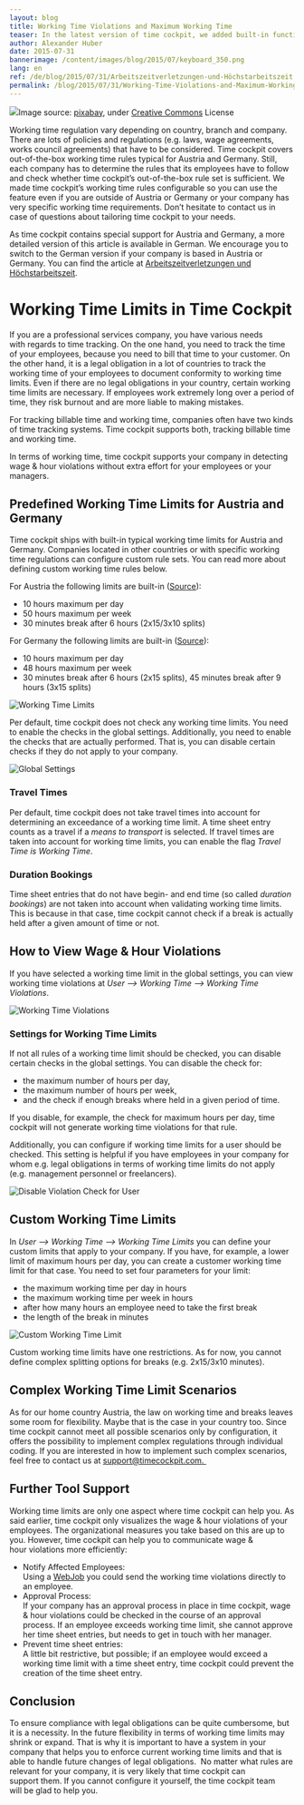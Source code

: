 ```yaml
---
layout: blog
title: Working Time Violations and Maximum Working Time
teaser: In the latest version of time cockpit, we added built-in functions for monitoring wage & hour violations. This topic is important for many of our customers as violations can be costly. Time cockpit contains typical rule sets for Austria and Germany out-of-the-box. Customers in different countries or with specific working time rules can configure custom rule sets. Read more about how time cockpit can help you to stay compliant to legal obligations and policies concerning working times.
author: Alexander Huber
date: 2015-07-31
bannerimage: /content/images/blog/2015/07/keyboard_350.png
lang: en
ref: /de/blog/2015/07/31/Arbeitszeitverletzungen-und-Höchstarbeitszeit
permalink: /blog/2015/07/31/Working-Time-Violations-and-Maximum-Working-Time
---
```


<div class="imageCaption" xmlns="http://www.w3.org/1999/xhtml">
  <img src="{{site.baseurl}}/content/images/blog/2015/07/keyboard-pause.png" />Image source: <a href="https://pixabay.com/en/keyboard-computer-button-holiday-393838/" target="_blank">pixabay</a>, under <a href="https://creativecommons.org/publicdomain/zero/1.0/" target="_blank">Creative Commons</a> License</div><p class="showcase" xmlns="http://www.w3.org/1999/xhtml">Working time regulation vary depending on country, branch and company. There are lots of policies and regulations (e.g. laws, wage agreements, works council agreements) that have to be considered. Time cockpit covers out-of-the-box working time rules typical for Austria and Germany. Still, each company has to determine the rules that its employees have to follow and check whether time cockpit’s out-of-the-box rule set is sufficient. We made time cockpit’s working time rules configurable so you can use the feature even if you are outside of Austria or Germany or your company has very specific working time requirements. Don’t hesitate to contact us in case of questions about tailoring time cockpit to your needs.</p><p class="highlighted" xmlns="http://www.w3.org/1999/xhtml">As time cockpit contains special support for Austria and Germany, a more detailed version of this article is available in German. We encourage you to switch to the German version if your company is based in Austria or Germany. You can find the article at <a href="https://www.timecockpit.com/de/blog/2015/07/31/Arbeitszeitverletzungen-und-H%C3%B6chstarbeitszeit" target="_blank">Arbeitszeitverletzungen und Höchstarbeitszeit</a>.</p><h1 xmlns="http://www.w3.org/1999/xhtml">Working Time Limits in Time Cockpit
<br /></h1><p xmlns="http://www.w3.org/1999/xhtml">If you are a professional services company, you have various needs with regards to time tracking. On the one hand, you need to track the time of your employees, because you need to bill that time to your customer. On the other hand, it is a legal obligation in a lot of countries to track the working time of your employees to document conformity to working time limits. Even if there are no legal obligations in your country, certain working time limits are necessary. If employees work extremely long over a period of time, they risk burnout and are more liable to making mistakes.<br /></p><p xmlns="http://www.w3.org/1999/xhtml">For tracking billable time and working time, companies often have two kinds of time tracking systems. Time cockpit supports both, tracking billable time and working time. <br /></p><p class="showcase" xmlns="http://www.w3.org/1999/xhtml">In terms of working time, time cockpit supports your company in detecting wage &amp; hour violations without extra effort for your employees or your managers.<br /></p><h2 xmlns="http://www.w3.org/1999/xhtml">Predefined Working Time Limits for Austria and Germany</h2><p class="note" xmlns="http://www.w3.org/1999/xhtml">Time cockpit ships with built-in typical working time limits for Austria and Germany. Companies located in other countries or with specific working time regulations can configure custom rule sets. You can read more about defining custom working time rules below.</p><p class="note" xmlns="http://www.w3.org/1999/xhtml">For Austria the following limits are built-in (<a href="http://www.arbeitsinspektion.gv.at/NR/rdonlyres/002604AE-07A8-4E96-8AD9-A83F281A7EEB/0/Arbeitszeit_Arbeitsruhe_2015_Broschuere.pdf%20">Source</a>):<br /></p><ul xmlns="http://www.w3.org/1999/xhtml">
  <li>10 hours maximum per day</li>
  <li>50 hours maximum per week</li>
  <li>30 minutes break after 6 hours (2x15/3x10 splits)</li>
</ul><p xmlns="http://www.w3.org/1999/xhtml">For Germany the following limits are built-in (<a href="http://www.bmas.de/SharedDocs/Downloads/DE/PDF-Publikationen/a120-arbeitszeitgesetz.pdf?__blob=publicationFile">Source</a>):<br /></p><ul xmlns="http://www.w3.org/1999/xhtml">
  <li>10 hours maximum per day</li>
  <li>48 hours maximum per week</li>
  <li>30 minutes break after 6 hours (2x15 splits), 45 minutes break after 9 hours (3x15 splits)</li>
</ul><p xmlns="http://www.w3.org/1999/xhtml">
  <img title="Working Time Limits" src="{{site.baseurl}}/content/images/blog/2015/07/workingtimelimits.png?mw=750" />
</p><p xmlns="http://www.w3.org/1999/xhtml">Per default, time cockpit does not check any working time limits. You need to enable the checks in the global settings. Additionally, you need to enable the checks that are actually performed. That is, you can disable certain checks if they do not apply to your company.</p><p xmlns="http://www.w3.org/1999/xhtml">
  <img title="Global Settings" src="{{site.baseurl}}/content/images/blog/2015/07/globalsettingsform_en.png?mw=500" />
</p><h3 xmlns="http://www.w3.org/1999/xhtml">Travel Times</h3><p xmlns="http://www.w3.org/1999/xhtml">Per default, time cockpit does not take travel times into account for determining an exceedance of a working time limit. A time sheet entry counts as a travel if a <em>means to transport</em> is selected. If travel times are taken into account for working time limits, you can enable the flag <em>Travel Time is Working Time</em>.</p><h3 xmlns="http://www.w3.org/1999/xhtml">Duration Bookings</h3><p xmlns="http://www.w3.org/1999/xhtml">Time sheet entries that do not have begin- and end time (so called <em>duration bookings</em>) are not taken into account when validating working time limits. This is because in that case, time cockpit cannot check if a break is actually held after a given amount of time or not.</p><h2 xmlns="http://www.w3.org/1999/xhtml">How to View Wage &amp; Hour Violations</h2><p xmlns="http://www.w3.org/1999/xhtml">If you have selected a working time limit in the global settings, you can view working time violations at <em>User --&gt; Working Time --&gt; Working Time Violations</em>.</p><p xmlns="http://www.w3.org/1999/xhtml">
  <img title="Working Time Violations" src="{{site.baseurl}}/content/images/blog/2015/07/workingtimevalidations_en.png?mw=750" />
</p><h3 xmlns="http://www.w3.org/1999/xhtml">Settings for Working Time Limits</h3><p xmlns="http://www.w3.org/1999/xhtml">If not all rules of a working time limit should be checked, you can disable certain checks in the global settings. You can disable the check for:</p><ul xmlns="http://www.w3.org/1999/xhtml">
  <li>the maximum number of hours per day,</li>
  <li>the maximum number of hours per week,</li>
  <li>and the check if enough breaks where held in a given period of time.</li>
</ul><p xmlns="http://www.w3.org/1999/xhtml">If you disable, for example, the check for maximum hours per day, time cockpit will not generate working time violations for that rule.</p><p xmlns="http://www.w3.org/1999/xhtml">Additionally, you can configure if working time limits for a user should be checked. This setting is helpful if you have employees in your company for whom e.g. legal obligations in terms of working time limits do not apply (e.g. management personnel or freelancers).</p><p xmlns="http://www.w3.org/1999/xhtml">
  <img title="Disable Violation Check for User" src="{{site.baseurl}}/content/images/blog/2015/07/violationusersettings.png?mw=500" />
</p><h2 xmlns="http://www.w3.org/1999/xhtml">Custom Working Time Limits</h2><p xmlns="http://www.w3.org/1999/xhtml">In <em>User --&gt; Working Time --&gt; Working Time Limits</em> you can define your custom limits that apply to your company. If you have, for example, a lower limit of maximum hours per day, you can create a customer working time limit for that case. You need to set four parameters for your limit:</p><ul xmlns="http://www.w3.org/1999/xhtml">
  <li>the maximum working time per day in hours</li>
  <li>the maximum working time per week in hours</li>
  <li>after how many hours an employee need to take the first break</li>
  <li>the length of the break in minutes</li>
</ul><p xmlns="http://www.w3.org/1999/xhtml">
  <img title="Custom Working Time Limit" src="{{site.baseurl}}/content/images/blog/2015/07/customworkingtimelimit.png?mw=500" />
</p><p class="showcase" xmlns="http://www.w3.org/1999/xhtml">Custom working time limits have one restrictions. As for now, you cannot define complex splitting options for breaks (e.g. 2x15/3x10 minutes).</p><h2 xmlns="http://www.w3.org/1999/xhtml">Complex Working Time Limit Scenarios</h2><p xmlns="http://www.w3.org/1999/xhtml">As for our home country Austria, the law on working time and breaks leaves some room for flexibility. Maybe that is the case in your country too. Since time cockpit cannot meet all possible scenarios only by configuration, it offers the possibility to implement complex regulations through individual coding. If you are interested in how to implement such complex scenarios, feel free to contact us at <a href="mailto:support@timecockpit.com. ">support@timecockpit.com. </a></p><h2 xmlns="http://www.w3.org/1999/xhtml">Further Tool Support</h2><p xmlns="http://www.w3.org/1999/xhtml">Working time limits are only one aspect where time cockpit can help you. As said earlier, time cockpit only visualizes the wage &amp; hour violations of your employees. The organizational measures you take based on this are up to you. However, time cockpit can help you to communicate wage &amp; hour violations more efficiently:</p><ul xmlns="http://www.w3.org/1999/xhtml">
  <li>Notify Affected Employees:
<br />
Using a <a href="~/blog/2015/05/18/Integrating-On-Premise-Resources-Into-Time-Cockpit-" target="_blank">WebJob</a> you could send the working time violations directly to an employee. </li>
  <li>Approval Process:
<br />
If your company has an approval process in place in time cockpit, wage &amp; hour violations could be checked in the course of an approval process. If an employee exceeds working time limit, she cannot approve her time sheet entries, but needs to get in touch with her manager.</li>
  <li>Prevent time sheet entries:
<br />
A little bit restrictive, but possible; if an employee would exceed a working time limit with a time sheet entry, time cockpit could prevent the creation of the time sheet entry.</li>
</ul><h2 xmlns="http://www.w3.org/1999/xhtml">Conclusion</h2><p xmlns="http://www.w3.org/1999/xhtml">To ensure compliance with legal obligations can be quite cumbersome, but it is a necessity. In the future flexibility in terms of working time limits may shrink or expand. That is why it is important to have a system in your company that helps you to enforce current working time limits and that is able to handle future changes of legal obligations.  No matter what rules are relevant for your company, it is very likely that time cockpit can support them. If you cannot configure it yourself, the time cockpit team will be glad to help you.</p>